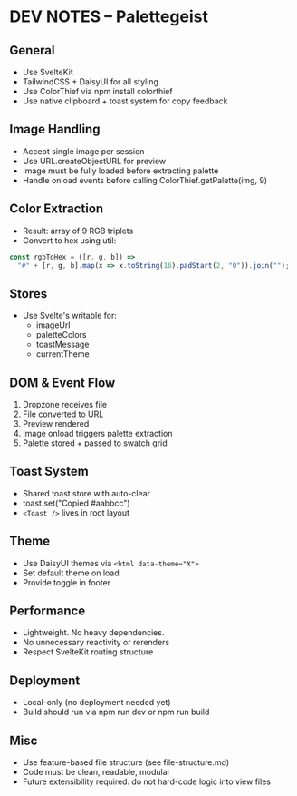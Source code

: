 # DEV NOTES – Palettegeist

## General
- Use SvelteKit
- TailwindCSS + DaisyUI for all styling
- Use ColorThief via npm install colorthief
- Use native clipboard + toast system for copy feedback

## Image Handling
- Accept single image per session
- Use URL.createObjectURL for preview
- Image must be fully loaded before extracting palette
- Handle onload events before calling ColorThief.getPalette(img, 9)

## Color Extraction
- Result: array of 9 RGB triplets
- Convert to hex using util:

```ts
const rgbToHex = ([r, g, b]) =>
  "#" + [r, g, b].map(x => x.toString(16).padStart(2, "0")).join("");
```

## Stores
- Use Svelte's writable for:
  - imageUrl
  - paletteColors
  - toastMessage
  - currentTheme

## DOM & Event Flow
1. Dropzone receives file
2. File converted to URL
3. Preview rendered
4. Image onload triggers palette extraction
5. Palette stored + passed to swatch grid

## Toast System
- Shared toast store with auto-clear
- toast.set("Copied #aabbcc")
- `<Toast />` lives in root layout

## Theme
- Use DaisyUI themes via `<html data-theme="X">`
- Set default theme on load
- Provide toggle in footer

## Performance
- Lightweight. No heavy dependencies.
- No unnecessary reactivity or rerenders
- Respect SvelteKit routing structure

## Deployment
- Local-only (no deployment needed yet)
- Build should run via npm run dev or npm run build

## Misc
- Use feature-based file structure (see file-structure.md)
- Code must be clean, readable, modular
- Future extensibility required: do not hard-code logic into view files
